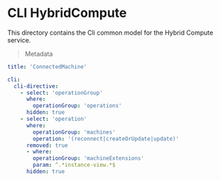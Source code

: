 # CLI HybridCompute

This directory contains the Cli common model for the Hybrid Compute service.

> Metadata
``` yaml
title: 'ConnectedMachine'

cli:
  cli-directive:
    - select: 'operationGroup'
      where:
        operationGroup: 'operations'
      hidden: true
    - select: 'operation'
      where:
        operationGroup: 'machines'
        operation: '(reconnect|createOrUpdate|update)'
      removed: true
      - where:
        operationGroup: 'machineExtensions'
        param: ^.*instance-view.*$
      hidden: true
```
